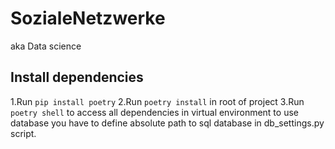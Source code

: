 # SozialeNetzwerke
aka Data science

## Install dependencies
1.Run `pip install poetry`
2.Run `poetry install` in root of project
3.Run `poetry shell` to access all dependencies in virtual environment
to use database you have to define absolute path to sql database in db_settings.py script.
